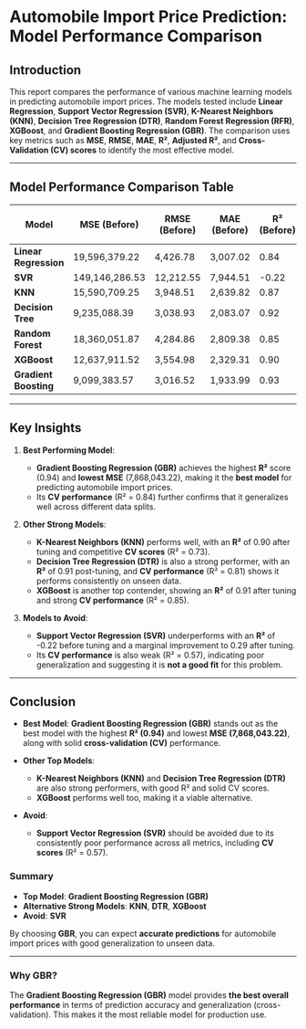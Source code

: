 # Automobile Import Price Prediction: Model Performance Comparison

## Introduction
This report compares the performance of various machine learning models in predicting automobile import prices. The models tested include **Linear Regression**, **Support Vector Regression (SVR)**, **K-Nearest Neighbors (KNN)**, **Decision Tree Regression (DTR)**, **Random Forest Regression (RFR)**, **XGBoost**, and **Gradient Boosting Regression (GBR)**. The comparison uses key metrics such as **MSE**, **RMSE**, **MAE**, **R²**, **Adjusted R²**, and **Cross-Validation (CV) scores** to identify the most effective model.

---

## Model Performance Comparison Table

| **Model**                    | **MSE (Before)**  | **RMSE (Before)** | **MAE (Before)**  | **R² (Before)**  | **Adj. R² (Before)** | **MSE (After)**   | **RMSE (After)**  | **MAE (After)**  | **R² (After)**  | **Adj. R² (After)** | **MSE (CV)**     | **RMSE (CV)**   | **MAE (CV)**     | **R² (CV)**   | **Adj. R² (CV)** |
|------------------------------|-------------------|-------------------|-------------------|------------------|----------------------|-------------------|-------------------|-------------------|------------------|---------------------|-------------------|------------------|------------------|-----------------|------------------|
| **Linear Regression**         | 19,596,379.22     | 4,426.78          | 3,007.02          | 0.84             | 0.68                 | 12,086,293.76     | 3,476.53          | 2,609.16          | 0.75             | 0.73                | 12,086,293.76     | 3,476.53          | 2,609.16          | 0.75             | 0.73              |
| **SVR**                       | 149,146,286.53    | 12,212.55         | 7,944.51          | -0.22            | -1.44                | 87,103,473.04     | 9,332.92          | 5,677.81          | 0.29             | -0.42               | 30,952,796.01     | 5,563.52          | 3,147.15          | 0.57             | 0.52              |
| **KNN**                       | 15,590,709.25     | 3,948.51          | 2,639.82          | 0.87             | 0.75                 | 11,977,800.15     | 3,460.90          | 2,190.36          | 0.90             | 0.80                | 12,543,043.69     | 3,541.62          | 2,188.56          | 0.73             | 0.69              |
| **Decision Tree**             | 9,235,088.39      | 3,038.93          | 2,083.07          | 0.92             | 0.85                 | 11,049,356.42     | 3,324.06          | 2,254.76          | 0.91             | 0.82                | 8,992,285.96      | 2,998.71          | 1,954.25          | 0.81             | 0.79              |
| **Random Forest**             | 18,360,051.87     | 4,284.86          | 2,809.38          | 0.85             | 0.70                 | 25,038,187.55     | 5,003.82          | 3,243.17          | 0.80             | 0.59                | 11,430,631.63     | 3,380.92          | 2,065.31          | 0.76             | 0.72              |
| **XGBoost**                   | 12,637,911.52     | 3,554.98          | 2,329.31          | 0.90             | 0.79                 | 11,182,182.12     | 3,343.98          | 2,058.15          | 0.91             | 0.82                | 7,102,279.77      | 2,665.01          | 1,831.23          | 0.85             | 0.83              |
| **Gradient Boosting**         | 9,099,383.57      | 3,016.52          | 1,933.99          | 0.93             | 0.85                 | 7,868,043.22      | 2,805.00          | 1,824.51          | 0.94             | 0.87                | 6,873,409.82      | 2,621.72          | 1,743.42          | 0.84             | 0.82              |

---

## Key Insights

1. **Best Performing Model**:
   - **Gradient Boosting Regression (GBR)** achieves the highest **R²** score (0.94) and **lowest MSE** (7,868,043.22), making it the **best model** for predicting automobile import prices.
   - Its **CV performance** (R² = 0.84) further confirms that it generalizes well across different data splits.

2. **Other Strong Models**:
   - **K-Nearest Neighbors (KNN)** performs well, with an **R²** of 0.90 after tuning and competitive **CV scores** (R² = 0.73).
   - **Decision Tree Regression (DTR)** is also a strong performer, with an **R²** of 0.91 post-tuning, and **CV performance** (R² = 0.81) shows it performs consistently on unseen data.
   - **XGBoost** is another top contender, showing an **R²** of 0.91 after tuning and strong **CV performance** (R² = 0.85).

3. **Models to Avoid**:
   - **Support Vector Regression (SVR)** underperforms with an **R²** of -0.22 before tuning and a marginal improvement to 0.29 after tuning.
   - Its **CV performance** is also weak (R² = 0.57), indicating poor generalization and suggesting it is **not a good fit** for this problem.

---

## Conclusion

- **Best Model**: **Gradient Boosting Regression (GBR)** stands out as the best model with the highest **R² (0.94)** and lowest **MSE (7,868,043.22)**, along with solid **cross-validation (CV)** performance.
- **Other Top Models**:  
  - **K-Nearest Neighbors (KNN)** and **Decision Tree Regression (DTR)** are also strong performers, with good R² and solid CV scores.
  - **XGBoost** performs well too, making it a viable alternative.

- **Avoid**:  
  - **Support Vector Regression (SVR)** should be avoided due to its consistently poor performance across all metrics, including **CV scores** (R² = 0.57).

### Summary

- **Top Model**: **Gradient Boosting Regression (GBR)**
- **Alternative Strong Models**: **KNN**, **DTR**, **XGBoost**
- **Avoid**: **SVR**

By choosing **GBR**, you can expect **accurate predictions** for automobile import prices with good generalization to unseen data.

---

### Why GBR?
The **Gradient Boosting Regression (GBR)** model provides **the best overall performance** in terms of prediction accuracy and generalization (cross-validation). This makes it the most reliable model for production use.
